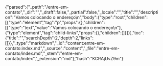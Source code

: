 {"parsed":{"_path":"/entre-em-contato","_dir":"","_draft":false,"_partial":false,"_locale":"","title":"","description":"Vamos colocando o endereço\n","body":{"type":"root","children":[{"type":"element","tag":"p","props":{},"children":[{"type":"text","value":"Vamos colocando o endereço\n"},{"type":"element","tag":"child-links","props":{},"children":[]}]}],"toc":{"title":"","searchDepth":2,"depth":2,"links":[]}},"_type":"markdown","_id":"content:entre-em-contato:index.md","_source":"content","_file":"entre-em-contato/index.md","_stem":"entre-em-contato/index","_extension":"md"},"hash":"KCRAjUvZ9m"}